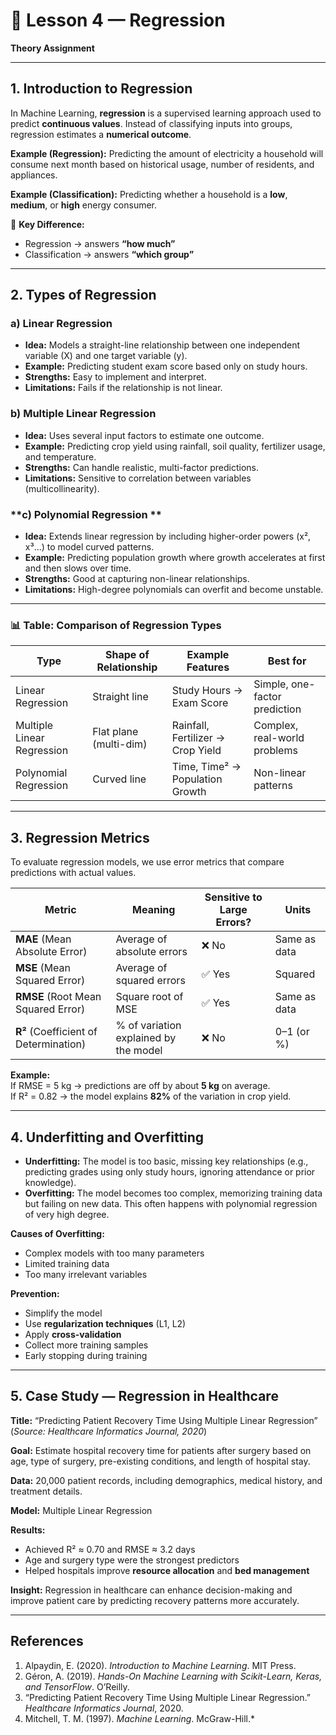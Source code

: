 # 📘 Lesson 4 — Regression  

**Theory Assignment**  

---

## 1. Introduction to Regression  

In Machine Learning, **regression** is a supervised learning approach used to predict **continuous values**. Instead of classifying inputs into groups, regression estimates a **numerical outcome**.  

**Example (Regression):** Predicting the amount of electricity a household will consume next month based on historical usage, number of residents, and appliances.  

**Example (Classification):** Predicting whether a household is a **low**, **medium**, or **high** energy consumer.  

📌 **Key Difference:**  
* Regression → answers **“how much”**  
* Classification → answers **“which group”**  

---

## 2. Types of Regression  

### **a) Linear Regression**  
* **Idea:** Models a straight-line relationship between one independent variable (X) and one target variable (y).  
* **Example:** Predicting student exam score based only on study hours.  
* **Strengths:** Easy to implement and interpret.  
* **Limitations:** Fails if the relationship is not linear.  

### **b) Multiple Linear Regression**  
* **Idea:** Uses several input factors to estimate one outcome.  
* **Example:** Predicting crop yield using rainfall, soil quality, fertilizer usage, and temperature.  
* **Strengths:** Can handle realistic, multi-factor predictions.  
* **Limitations:** Sensitive to correlation between variables (multicollinearity).  

### **c) Polynomial Regression **  
* **Idea:** Extends linear regression by including higher-order powers (x², x³…) to model curved patterns.  
* **Example:** Predicting population growth where growth accelerates at first and then slows over time.  
* **Strengths:** Good at capturing non-linear relationships.  
* **Limitations:** High-degree polynomials can overfit and become unstable.  

---

### 📊 Table: Comparison of Regression Types  

| Type                       | Shape of Relationship  | Example Features                 | Best for                      |  
| -------------------------- | ---------------------- | -------------------------------- | ----------------------------- |  
| Linear Regression          | Straight line          | Study Hours → Exam Score          | Simple, one-factor prediction |  
| Multiple Linear Regression | Flat plane (multi-dim) | Rainfall, Fertilizer → Crop Yield | Complex, real-world problems  |  
| Polynomial Regression      | Curved line            | Time, Time² → Population Growth   | Non-linear patterns           |  

---

## 3. Regression Metrics  

To evaluate regression models, we use error metrics that compare predictions with actual values.  

| Metric                                | Meaning                                | Sensitive to Large Errors? | Units        |  
| ------------------------------------- | -------------------------------------- | -------------------------- | ------------ |  
| **MAE** (Mean Absolute Error)         | Average of absolute errors              | ❌ No                       | Same as data |  
| **MSE** (Mean Squared Error)          | Average of squared errors               | ✅ Yes                      | Squared      |  
| **RMSE** (Root Mean Squared Error)    | Square root of MSE                      | ✅ Yes                      | Same as data |  
| **R²** (Coefficient of Determination) | % of variation explained by the model   | ❌ No                       | 0–1 (or %)   |  

**Example:**  
If RMSE = 5 kg → predictions are off by about **5 kg** on average.  
If R² = 0.82 → the model explains **82%** of the variation in crop yield.  

---

## 4. Underfitting and Overfitting  

* **Underfitting:** The model is too basic, missing key relationships (e.g., predicting grades using only study hours, ignoring attendance or prior knowledge).  
* **Overfitting:** The model becomes too complex, memorizing training data but failing on new data. This often happens with polynomial regression of very high degree.  

**Causes of Overfitting:**  
* Complex models with too many parameters  
* Limited training data  
* Too many irrelevant variables  

**Prevention:**  
* Simplify the model  
* Use **regularization techniques** (L1, L2)  
* Apply **cross-validation**  
* Collect more training samples  
* Early stopping during training  

---

## 5. Case Study — Regression in Healthcare  

**Title:** “Predicting Patient Recovery Time Using Multiple Linear Regression”  
(*Source: Healthcare Informatics Journal, 2020*)  

**Goal:** Estimate hospital recovery time for patients after surgery based on age, type of surgery, pre-existing conditions, and length of hospital stay.  

**Data:** 20,000 patient records, including demographics, medical history, and treatment details.  

**Model:** Multiple Linear Regression  

**Results:**  
* Achieved R² ≈ 0.70 and RMSE ≈ 3.2 days  
* Age and surgery type were the strongest predictors  
* Helped hospitals improve **resource allocation** and **bed management**  

**Insight:** Regression in healthcare can enhance decision-making and improve patient care by predicting recovery patterns more accurately.  

---

## References  

1. Alpaydin, E. (2020). *Introduction to Machine Learning*. MIT Press.  
2. Géron, A. (2019). *Hands-On Machine Learning with Scikit-Learn, Keras, and TensorFlow*. O’Reilly.  
3. “Predicting Patient Recovery Time Using Multiple Linear Regression.” *Healthcare Informatics Journal*, 2020.  
4. Mitchell, T. M. (1997). *Machine Learning*. McGraw-Hill.*  

